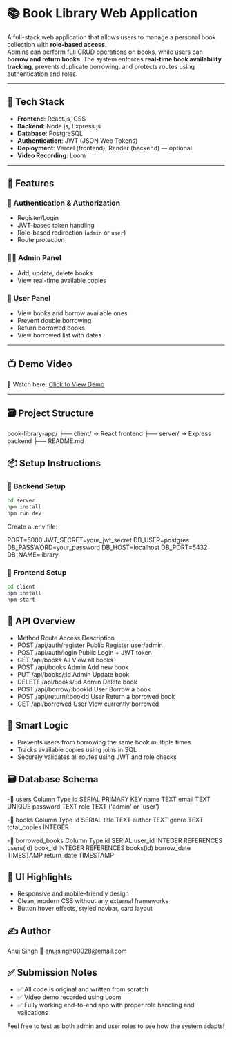 # 📚 Book Library Web Application

A full-stack web application that allows users to manage a personal book collection with **role-based access**.  
Admins can perform full CRUD operations on books, while users can **borrow and return books**. The system enforces **real-time book availability tracking**, prevents duplicate borrowing, and protects routes using authentication and roles.

---

## 🔧 Tech Stack

- **Frontend**: React.js, CSS
- **Backend**: Node.js, Express.js
- **Database**: PostgreSQL
- **Authentication**: JWT (JSON Web Tokens)
- **Deployment**: Vercel (frontend), Render (backend) — optional
- **Video Recording**: Loom

---

## 🚀 Features

### 🔐 Authentication & Authorization
- Register/Login
- JWT-based token handling
- Role-based redirection (`admin` or `user`)
- Route protection

### 🧑‍💼 Admin Panel
- Add, update, delete books
- View real-time available copies

### 👤 User Panel
- View books and borrow available ones
- Prevent double borrowing
- Return borrowed books
- View borrowed list with dates

---

## 📺 Demo Video

🎥 Watch here: [Click to View Demo](https://www.loom.com/share/d71c12c86144498ea5a37da2d279064c?sid=734e5bdd-e279-4976-bc60-32e57b55ccf4)

---

## 🗃️ Project Structure
book-library-app/
├── client/ → React frontend
├── server/ → Express backend
├── README.md

## 📦 Setup Instructions

### 🔹 Backend Setup

```bash
cd server
npm install
npm run dev
```

Create a .env file:

PORT=5000
JWT_SECRET=your_jwt_secret
DB_USER=postgres
DB_PASSWORD=your_password
DB_HOST=localhost
DB_PORT=5432
DB_NAME=library

### 🔹 Frontend Setup
```bash
cd client
npm install
npm start
```

## 🧪 API Overview
-  Method	Route	Access	Description
-  POST	/api/auth/register	Public	Register user/admin
-  POST	/api/auth/login	Public	Login + JWT token
-  GET	/api/books	All	View all books
-  POST	/api/books	Admin	Add new book
-  PUT	/api/books/:id	Admin	Update book
-  DELETE	/api/books/:id	Admin	Delete book
-  POST	/api/borrow/:bookId	User	Borrow a book
-  POST	/api/return/:bookId	User	Return a borrowed book
-  GET	/api/borrowed	User	View currently borrowed



## 🧠 Smart Logic
-  Prevents users from borrowing the same book multiple times
-  Tracks available copies using joins in SQL
-  Securely validates all routes using JWT and role checks


## 🗃️ Database Schema
-🔸 users
  Column	Type
  id	SERIAL PRIMARY KEY
  name	TEXT
  email	TEXT UNIQUE
  password	TEXT
  role	TEXT ('admin' or 'user')

-🔸 books
  Column	Type
  id	SERIAL
  title	TEXT
  author	TEXT
  genre	TEXT
  total_copies	INTEGER

-🔸 borrowed_books
  Column	Type
  id	SERIAL
  user_id	INTEGER REFERENCES users(id)
  book_id	INTEGER REFERENCES books(id)
  borrow_date	TIMESTAMP
  return_date	TIMESTAMP

## 🎨 UI Highlights
-  Responsive and mobile-friendly design
-  Clean, modern CSS without any external frameworks
-  Button hover effects, styled navbar, card layout

## ✍️ Author
Anuj Singh
📧 anujsingh00028@email.com

## ✅ Submission Notes
-  ✅ All code is original and written from scratch
-  ✅ Video demo recorded using Loom
-  ✅ Fully working end-to-end app with proper role handling and validations


Feel free to test as both admin and user roles to see how the system adapts!
